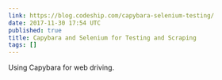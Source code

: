 ```yaml
---
link: https://blog.codeship.com/capybara-selenium-testing/
date: 2017-11-30 17:54 UTC
published: true
title: Capybara and Selenium for Testing and Scraping
tags: []
---
```


Using Capybara for web driving.
